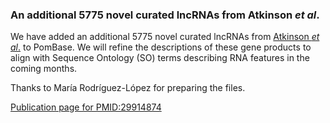 ### An additional 5775 novel curated lncRNAs from Atkinson *et al*.
<!-- newsfeed_thumbnail: pombase-logo-32x32px.png -->

We have added an additional 5775 novel curated lncRNAs from
[Atkinson *et al*.](https://www.pombase.org/reference/PMID:29914874) to
PomBase.  We will refine the descriptions of these gene products to
align with Sequence Ontology (SO) terms describing RNA features in the
coming months.

Thanks to María Rodríguez-López for preparing the files.

[Publication page for PMID:29914874](https://www.pombase.org/reference/PMID:29914874)
